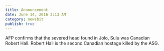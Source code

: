 ```yaml
---
title: Announcement
date: June 14, 2016 3:13 AM
category: newsbit
publish: true
---
```


AFP confirms that the severed head found in Jolo, Sulu was Canadian Robert Hall. Robert Hall is the second Canadian hostage killed by the ASG.